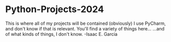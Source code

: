 # Python-Projects-2024
This is where all of my projects will be contained (obviously) 
I use PyCharm, and don't know if that is relevant.
You'll find a variety of things here...
...and of what kinds of things, I don't know.
    -Isaac E. Garcia
